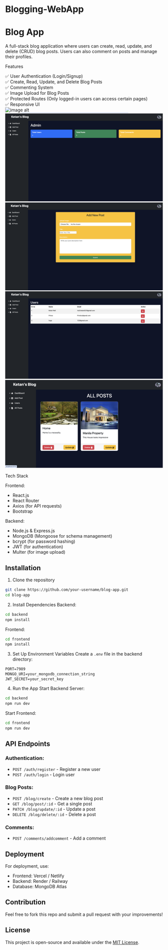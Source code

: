 # Blogging-WebApp
# Blog App

A full-stack blog application where users can create, read, update, and delete (CRUD) blog posts. Users can also comment on posts and manage their profiles.

Features

✅ User Authentication (Login/Signup)  
✅ Create, Read, Update, and Delete Blog Posts  
✅ Commenting System  
✅ Image Upload for Blog Posts  
✅ Protected Routes (Only logged-in users can access certain pages)  
✅ Responsive UI  
![image alt](https://github.com/KetanPatil-dev/Blogging-WebApp/blob/966bebec0e5e77072af2ce7959cd2437a5323eae/Screenshot1.ipg.png)
![image alt](https://github.com/KetanPatil-dev/Blogging-WebApp/blob/3293a7926b5d3a8cfed8b3328ffeeb1d54b71ce7/SS2.jpg)
![image alt](https://github.com/KetanPatil-dev/Blogging-WebApp/blob/45b93acbd3a58f343122bf956d90a2699901f0e0/SS3.jpg)
![image alt](https://github.com/KetanPatil-dev/Blogging-WebApp/blob/2354df3e4acedffdea5261f25f642a4969081579/SS4.jpg)
![image alt](https://github.com/KetanPatil-dev/Blogging-WebApp/blob/2dcc926517481b9069822b0f7c935f121c9bbbd0/SS5.jpg)

Tech Stack

 Frontend:
- React.js
- React Router
- Axios (for API requests)
- Bootstrap
  
Backend:
- Node.js & Express.js
- MongoDB (Mongoose for schema management)
- bcrypt (for password hashing)
- JWT (for authentication)
- Multer (for image upload)

## Installation

 1. Clone the repository
```bash
git clone https://github.com/your-username/blog-app.git
cd blog-app
```

 2. Install Dependencies
 Backend:
```bash
cd backend
npm install
```
 Frontend:
```bash
cd frontend
npm install
```

 3. Set Up Environment Variables
Create a `.env` file in the backend directory:
```env
PORT=7989
MONGO_URI=your_mongodb_connection_string
JWT_SECRET=your_secret_key
```

 4. Run the App
 Start Backend Server:
```bash
cd backend
npm run dev
```
 Start Frontend:
```bash
cd frontend
npm run dev
```

## API Endpoints

### Authentication:
- `POST /auth/register` - Register a new user
- `POST /auth/login` - Login user

### Blog Posts:
- `POST /blog/create` - Create a new blog post
- `GET /blog/post/:id` - Get a single post
- `PATCH /blog/update/:id` - Update a post
- `DELETE /blog/delete/:id` - Delete a post

### Comments:
- `POST /comments/addcomment` - Add a comment


## Deployment
For deployment, use:
- Frontend: Vercel / Netlify
- Backend: Render / Railway
- Database: MongoDB Atlas

## Contribution
Feel free to fork this repo and submit a pull request with your improvements!

## License
This project is open-source and available under the [MIT License](LICENSE).

